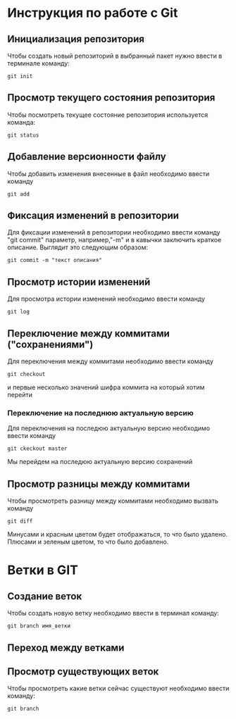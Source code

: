 # **Инструкция по работе с Git**

## Инициализация репозитория

Чтобы создать новый репозиторий в выбранный пакет нужно ввести в терминале команду:

    git init

## Просмотр текущего состояния репозитория

Чтобы посмотреть текущее состояние репозитория используется команда:

    git status

## Добавление версионности файлу 

Чтобы добавить изменения внесенные в файл необходимо ввести команду

    git add


## Фиксация изменений в репозитории

Для фиксации изменений в репозитории необходимо ввести команду "git commit" параметр, например,"-m" и в кавычки заключить краткое описание. Выглядит это следующим образом:

    git commit -m "текст описания"

## Просмотр истории изменений

Для просмотра истории изменений необходимо ввести команду

    git log

## Переключение между коммитами ("сохранениями")

Для переключения между коммитами необходимо ввести команду

    git checkout 
    
и первые несколько значений шифра коммита на который хотим перейти

### Переключение на последнюю актуальную версию

Для переключения на последюю актуальную версию необходимо ввести команду

    git ckeckout master

Мы перейдем на последюю актуальную версию сохранений

## Просмотр разницы между коммитами

Чтобы просмотреть разницу между коммитами необходимо вызвать команду 

    git diff

Минусами и красным цветом будет отображаться, то что было удалено.
Плюсами и зеленым цветом, то что было добавлено.

# **Ветки в GIT**

## Создание веток

Чтобы создать новую ветку необходимо ввести в терминал команду:

    git branch имя_ветки

## Переход между ветками

## Просмотр существующих веток

Чтобы просмотреть какие ветки сейчас существуют необходимо ввести команду:

    git branch

